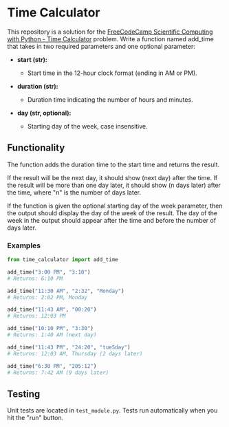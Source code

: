 # Time Calculator

This repository is a solution for the [FreeCodeCamp Scientific Computing with Python - Time Calculator](https://www.freecodecamp.org/learn/scientific-computing-with-python/scientific-computing-with-python-projects/time-calculator) problem.
Write a function named add_time that takes in two required parameters and one optional parameter:


- **start (str):**
  - Start time in the 12-hour clock format (ending in AM or PM).

- **duration (str):**
  - Duration time indicating the number of hours and minutes.

- **day (str, optional):**
  - Starting day of the week, case insensitive.

## Functionality
The function adds the duration time to the start time and returns the result.

If the result will be the next day, it should show (next day) after the time. If the result will be more than one day later, it should show (n days later) after the time, where "n" is the number of days later.

If the function is given the optional starting day of the week parameter, then the output should display the day of the week of the result. The day of the week in the output should appear after the time and before the number of days later.

### Examples

```python
from time_calculator import add_time

add_time("3:00 PM", "3:10")
# Returns: 6:10 PM

add_time("11:30 AM", "2:32", "Monday")
# Returns: 2:02 PM, Monday

add_time("11:43 AM", "00:20")
# Returns: 12:03 PM

add_time("10:10 PM", "3:30")
# Returns: 1:40 AM (next day)

add_time("11:43 PM", "24:20", "tueSday")
# Returns: 12:03 AM, Thursday (2 days later)

add_time("6:30 PM", "205:12")
# Returns: 7:42 AM (9 days later)
```

## Testing

Unit tests are located in `test_module.py`. Tests run automatically when you hit the "run" button.